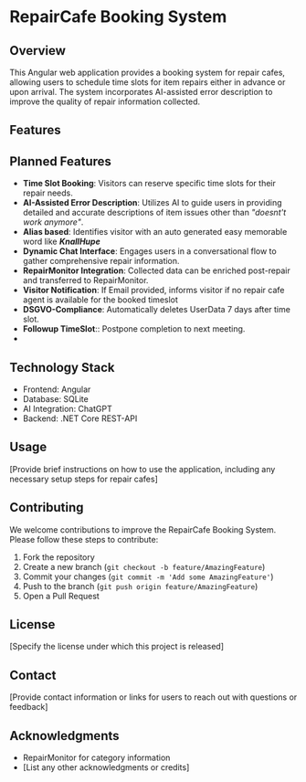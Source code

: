 # RepairCafe Booking System

## Overview

This Angular web application provides a booking system for repair cafes, allowing users to schedule time slots for item repairs either in advance or upon arrival. The system incorporates AI-assisted error description to improve the quality of repair information collected.

## Features

## Planned Features

- **Time Slot Booking**: Visitors can reserve specific time slots for their repair needs.
- **AI-Assisted Error Description**: Utilizes AI to guide users in providing detailed and accurate descriptions of item issues other than _"doesnt't work anymore"_.
- **Alias based**: Identifies visitor with an auto generated easy memorable word like _**KnallHupe**_
- **Dynamic Chat Interface**: Engages users in a conversational flow to gather comprehensive repair information.
- **RepairMonitor Integration**: Collected data can be enriched post-repair and transferred to RepairMonitor.
- **Visitor Notification**: If Email provided, informs visitor if no repair cafe agent is available for the booked timeslot
- **DSGVO-Compliance**: Automatically deletes UserData 7 days after time slot.
- **Followup TimeSlot**:: Postpone completion to next meeting.
-  
## Technology Stack

- Frontend: Angular
- Database: SQLite
- AI Integration: ChatGPT
- Backend: .NET Core REST-API

## Usage

[Provide brief instructions on how to use the application, including any necessary setup steps for repair cafes]

## Contributing

We welcome contributions to improve the RepairCafe Booking System. Please follow these steps to contribute:

1. Fork the repository
2. Create a new branch (`git checkout -b feature/AmazingFeature`)
3. Commit your changes (`git commit -m 'Add some AmazingFeature'`)
4. Push to the branch (`git push origin feature/AmazingFeature`)
5. Open a Pull Request

## License

[Specify the license under which this project is released]

## Contact

[Provide contact information or links for users to reach out with questions or feedback]

## Acknowledgments

- RepairMonitor for category information
- [List any other acknowledgments or credits]
